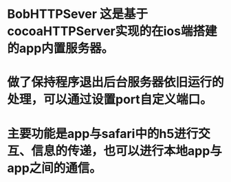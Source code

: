 # BobHTTPSever 这是基于cocoaHTTPServer实现的在ios端搭建的app内置服务器。
# 做了保持程序退出后台服务器依旧运行的处理，可以通过设置port自定义端口。
# 主要功能是app与safari中的h5进行交互、信息的传递，也可以进行本地app与app之间的通信。
